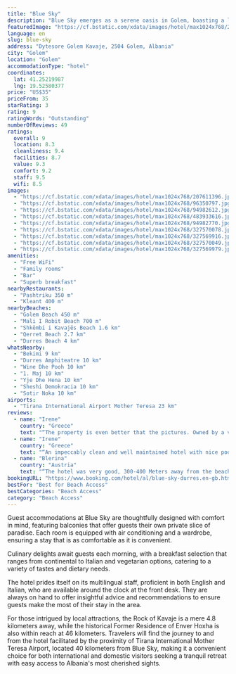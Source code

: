 ```yaml
---
title: "Blue Sky"
description: "Blue Sky emerges as a serene oasis in Golem, boasting a lush garden and an inviting terrace alongside its esteemed restaurant and bar."
featuredImage: "https://cf.bstatic.com/xdata/images/hotel/max1024x768/207611396.jpg?k=83a2310d22ac019662654d73b6dd175a14811311f50f6f73a1ad99ee930c2382&o=&hp=1"
language: en
slug: blue-sky
address: "Dytesore Golem Kavaje, 2504 Golem, Albania"
city: "Golem"
location: "Golem"
accommodationType: "hotel"
coordinates:
  lat: 41.25219987
  lng: 19.52580377
price: "US$35"
priceFrom: 35
starRating: 3
rating: 9
ratingWords: "Outstanding"
numberOfReviews: 49
ratings:
  overall: 9
  location: 8.3
  cleanliness: 9.4
  facilities: 8.7
  value: 9.3
  comfort: 9.2
  staff: 9.5
  wifi: 8.5
images:
  - "https://cf.bstatic.com/xdata/images/hotel/max1024x768/207611396.jpg?k=83a2310d22ac019662654d73b6dd175a14811311f50f6f73a1ad99ee930c2382&o=&hp=1"
  - "https://cf.bstatic.com/xdata/images/hotel/max1024x768/96350797.jpg?k=4c31e9a3fbaa45c93afc120fd1cd546daffb43166955102401195dccfdb87e58&o=&hp=1"
  - "https://cf.bstatic.com/xdata/images/hotel/max1024x768/94982612.jpg?k=d8e4ab7c8115b6882bfafea82bbf3b91f2ac9fee688a342ea8726c09f51959be&o=&hp=1"
  - "https://cf.bstatic.com/xdata/images/hotel/max1024x768/483933616.jpg?k=4fa83eb93e0d42f99072cb6b875270e319a339ad190fd7eac3a40ecc37ef3b7b&o=&hp=1"
  - "https://cf.bstatic.com/xdata/images/hotel/max1024x768/94982770.jpg?k=6c79ae82f62adcad6eaa282ee45cc2edba1744507943495233858cf1caed14f1&o=&hp=1"
  - "https://cf.bstatic.com/xdata/images/hotel/max1024x768/327570078.jpg?k=9dcc3902b3f33d909eb2ace0a849c71236ef44abb60587662ef471eb07fa5fdf&o=&hp=1"
  - "https://cf.bstatic.com/xdata/images/hotel/max1024x768/327569916.jpg?k=4861da8f4402b9755d677cab5ea47084406707e44fce9f84a3618861b2add20c&o=&hp=1"
  - "https://cf.bstatic.com/xdata/images/hotel/max1024x768/327570049.jpg?k=5479684cb9b681d379e527846cb6525801198795a9f4cb549997c2517b162858&o=&hp=1"
  - "https://cf.bstatic.com/xdata/images/hotel/max1024x768/327569979.jpg?k=a66273d5b4c8e61ca2b95a7d791e54081f1c9b3b7396ff4a6c1ea9086c28ce29&o=&hp=1"
amenities:
  - "Free WiFi"
  - "Family rooms"
  - "Bar"
  - "Superb breakfast"
nearbyRestaurants:
  - "Pashtriku 350 m"
  - "Kleant 400 m"
nearbyBeaches:
  - "Golem Beach 450 m"
  - "Mali I Robit Beach 700 m"
  - "Shkëmbi i Kavajës Beach 1.6 km"
  - "Qerret Beach 2.7 km"
  - "Durres Beach 4 km"
whatsNearby:
  - "Bekimi 9 km"
  - "Durres Amphiteatre 10 km"
  - "Wine Dhe Pooh 10 km"
  - "1. Maj 10 km"
  - "Yje Dhe Hena 10 km"
  - "Sheshi Demokracia 10 km"
  - "Sotir Noka 10 km"
airports:
  - "Tirana International Airport Mother Teresa 23 km"
reviews:
  - name: "Irene"
    country: "Greece"
    text: "“The property is even better that the pictures. Owned by a very active, kind and hospitable couple, the visitor feels like being in home. Rooms are spacious with brand new furniture. All areas are meticulously clean, pool is very nice and breakfast...”"
  - name: "Irene"
    country: "Greece"
    text: "“An impeccably clean and well maintained hotel with nice pool and very hospitable owners. Rooms are spacious, comfortable and family-friendly. Homemade fresh breakfast. A true gem!”"
  - name: "Blerina"
    country: "Austria"
    text: "“The hotel was very good, 300-400 Meters away from the beach, clean and with nice furnitures. The staff was very kind, polite and very helpful. The owners were very kind, positive and welcoming. The food we ordered was fresh and delicious. The pool...”"
bookingURL: "https://www.booking.com/hotel/al/blue-sky-durres.en-gb.html?aid=8035640"
bestFor: "Best for Beach Access"
bestCategories: "Beach Access"
category: "Beach Access"
---
```


Guest accommodations at Blue Sky are thoughtfully designed with comfort in mind, featuring balconies that offer guests their own private slice of paradise. Each room is equipped with air conditioning and a wardrobe, ensuring a stay that is as comfortable as it is convenient.

Culinary delights await guests each morning, with a breakfast selection that ranges from continental to Italian and vegetarian options, catering to a variety of tastes and dietary needs.

The hotel prides itself on its multilingual staff, proficient in both English and Italian, who are available around the clock at the front desk. They are always on hand to offer insightful advice and recommendations to ensure guests make the most of their stay in the area.

For those intrigued by local attractions, the Rock of Kavaje is a mere 4.8 kilometers away, while the historical Former Residence of Enver Hoxha is also within reach at 46 kilometers. Travelers will find the journey to and from the hotel facilitated by the proximity of Tirana International Mother Teresa Airport, located 40 kilometers from Blue Sky, making it a convenient choice for both international and domestic visitors seeking a tranquil retreat with easy access to Albania's most cherished sights.